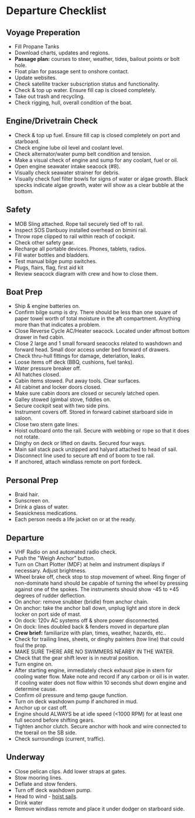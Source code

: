 # Departure Checklist

## Voyage Preperation

* Fill Propane Tanks
* Download charts, updates and regions.
* **Passage plan:** courses to steer, weather, tides, bailout points or bolt hole.
* Float plan for passage sent to onshore contact.
* Update websites.
* Check satellite tracker subscription status and functionality.
* Check & top up water. Ensure fill cap is closed completely.
* Take out trash and recycling.
* Check rigging, hull, overall condition of the boat.

## Engine/Drivetrain Check

* Check & top up fuel. Ensure fill cap is closed completely on port and starboard.
* Check engine lube oil level and coolant level.
* Check alternator/water pump belt condition and tension.
* Make a visual check of engine and sump for any coolant, fuel or oil.
* Open engine seawater intake seacock (#8).
* Visually check seawater strainer for debris.
* Visually check fuel filter bowls for signs of water or algae growth. Black specks indicate algae growth, water will show as a clear bubble at the bottom.

## Safety

* MOB Sling attached. Rope tail securely tied off to rail.
* Inspect SOS Danbuoy installed overhead on bimini rail.
* Throw rope clipped to rail within reach of cockpit.
* Check other safety gear.
* Recharge all portable devices. Phones, tablets, radios.
* Fill water bottles and bladders.
* Test manual bilge pump switches.
* Plugs, flairs, flag, first aid kit
* Review seacock diagram with crew and how to close them.

## Boat Prep

* Ship & engine batteries on.
* Confirm bilge sump is dry. There should be less than one square of paper towel worth of total moisture in the aft compartment. Anything more than that indicates a problem.
* Close Reverse Cycle AC/Heater seacock. Located under aftmost bottom drawer in fwd cabin.
* Close 2 large and 1 small forward seacocks related to washdown and forward head. Small door access under bed forward of drawers.
* Check thru-hull fittings for damage, deteriation, leaks.
* Loose items off deck (BBQ, cushions, fuel tanks).
* Water pressure breaker off.
* All hatches closed.
* Cabin items stowed. Put away tools. Clear surfaces.
* All cabinet and locker doors closed.
* Make sure cabin doors are closed or securely latched open.
* Galley stowed (gimbal stove, fiddles on.
* Secure cockpit seat with two side pins.
* Instrument covers off. Stored in forward cabinet starboard side in saloon.
* Close two stern gate lines.
* Hoist outboard onto the rail. Secure with webbing or rope so that it does not rotate.
* Dinghy on deck or lifted on davits. Secured four ways.
* Main sail stack pack unzipped and halyard attached to head of sail.
* Disconnect line used to secure aft end of boom to toe rail.
* If anchored, attach windlass remote on port fordeck.

## Personal Prep

* Braid hair.
* Sunscreen on.
* Drink a glass of water.
* Seasickness medications.
* Each person needs a life jacket on or at the ready.

## Departure

* VHF Radio on and automated radio check.
* Push the "Weigh Anchor" button.
* Turn on Chart Plotter (MDF) at helm and instrument displays if necessary. Adjust brightness.
* Wheel brake off, check stop to stop movement of wheel. Ring finger of non-dominate hand should be capable of turning the wheel by pressing against one of the spokes. The instruments should show -45 to +45 degrees of rudder deflection.
* On anchor: remove snubber (bridle) from anchor chain.
* On anchor: take the anchor ball down, unplug light and store in deck locker on port side of mast.
* On dock: 120v AC systems off & shore power disconnected.
* On dock: lines doubled back & fenders moved in departure plan
* **Crew brief:** familiarize with plan, times, weather, hazards, etc..
* Check for trailing lines, sheets, or dinghy painters (tow line) that could foul the prop.
* MAKE SURE THERE ARE NO SWIMMERS NEARBY IN THE WATER.
* Check that the gear shift lever is in neutral position.
* Turn engine on.
* After starting engine, immediately check exhaust pipe in stern for cooling water flow. Make note and record if any carbon or oil is in water. If cooling water does not flow within 10 seconds shut down engine and determine cause.
* Confirm oil pressure and temp gauge function.
* Turn on deck washdown pump if anchored in mud.
* Anchor up or cast off.
* Engine should ALWAYS be at idle speed (<1000 RPM) for at least one full second before shifting gears.
* Tighten anchor clutch. Secure anchor with hook and wire connected to the toerail on the SB side.
* Check surroundings (current, traffic).

## Underway

* Close pelican clips. Add lower straps at gates.
* Stow mooring lines.
* Deflate and stow fenders.
* Turn off deck washdown pump.
* Head to wind - [hoist sails](/procedures/raising-sails/).
* Drink water
* Remove windlass remote and place it under dodger on starboard side.
